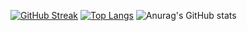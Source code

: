[![GitHub Streak](https://streak-stats.demolab.com/?user=uhjavier)](https://git.io/streak-stats)
[![Top Langs](https://github-readme-stats.vercel.app/api/top-langs/?username=uhjavier)](https://github.com/anuraghazra/github-readme-stats)
![Anurag's GitHub stats](https://github-readme-stats.vercel.app/api?username=uhjavier&show_icons=true&theme=radical)
